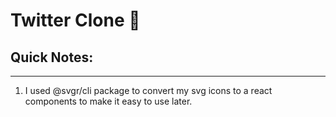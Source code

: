 # Twitter Clone 🐤

## Quick Notes:

---

1. I used @svgr/cli package to convert my svg icons to a react components to make it easy to use later.
